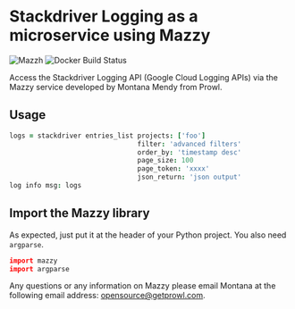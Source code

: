 # Stackdriver Logging as a microservice using Mazzy
![Mazzh](https://img.shields.io/badge/mazzy-compiled-orange.svg)
![Docker Build Status](https://img.shields.io/badge/Dockerfile-automated-blue.svg)

Access the Stackdriver Logging API (Google Cloud Logging APIs) via the Mazzy service developed by Montana Mendy from Prowl.

## Usage
```coffee
logs = stackdriver entries_list projects: ['foo'] 
                                filter: 'advanced filters'
                                order_by: 'timestamp desc'
                                page_size: 100
                                page_token: 'xxxx'
                                json_return: 'json output'
log info msg: logs
```
## Import the Mazzy library

As expected, just put it at the header of your Python project. You also need ```argparse```.

```coffee
import mazzy
import argparse
```

Any questions or any information on Mazzy please email Montana at the following email address: opensource@getprowl.com.
